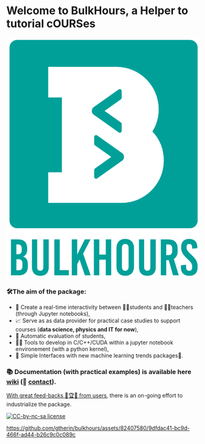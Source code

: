 # Welcome to BulkHours, a Helper to tutorial cOURSes

![](data/BulkHours.png)

### 🛠️The aim of the package:
- 🔗 Create a real-time interactivity between 🧑‍🎓students and 👨‍🏫teachers (through Jupyter notebooks),
- 📈 Serve as as data provider for practical case studies to support courses (**data science, physics and IT for now**),
- 🤖 Automatic evaluation of students,
- 👨‍💻 Tools to develop in C/C++/CUDA within a jupyter notebook environement (with a python kernel),
- 🧠 Simple Interfaces with new machine learning trends packages🤗.

### 📚 **Documentation (with practical examples) is available here [wiki](https://github.com/guydegnol/bulkhours/wiki) (📧 [contact](mailto:contact@bulkhours.eu))**.
[With great feed-backs 🚀🏆🎯 from users](https://github.com/guydegnol/bulkhours/wiki/feedbacks), there is an on-going effort to industrialize the package.

[![CC-by-nc-sa license](https://badgen.net/badge/icon/CC%20by-nc-sa?label=Licence)](https://creativecommons.org/licenses/by-nc-sa/4.0)

https://github.com/gtherin/bulkhours/assets/82407580/9dfdac41-bc9d-466f-ad44-b26c9c0c089c


